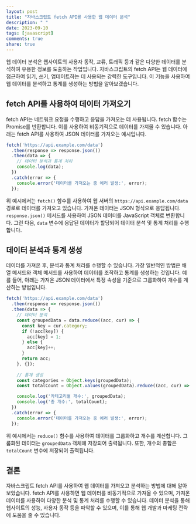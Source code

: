 ```yaml
---
layout: post
title: "자바스크립트 fetch API를 사용한 웹 데이터 분석"
description: " "
date: 2023-09-10
tags: [javascript]
comments: true
share: true
---
```


웹 데이터 분석은 웹사이트의 사용자 동작, 교류, 트래픽 등과 같은 다양한 데이터를 분석하여 유용한 정보를 도출하는 작업입니다. 자바스크립트의 fetch API는 웹 데이터에 접근하여 읽기, 쓰기, 업데이트하는 데 사용되는 강력한 도구입니다. 이 기능을 사용하여 웹 데이터를 분석하고 통계를 생성하는 방법을 알아보겠습니다.

## fetch API를 사용하여 데이터 가져오기

fetch API는 네트워크 요청을 수행하고 응답을 가져오는 데 사용됩니다. fetch 함수는 Promise를 반환합니다. 이를 사용하여 비동기적으로 데이터를 가져올 수 있습니다. 아래는 fetch API를 사용하여 JSON 데이터를 가져오는 예시입니다.

```javascript
fetch('https://api.example.com/data')
  .then(response => response.json())
  .then(data => {
    // 데이터 분석과 통계 처리
    console.log(data);
  })
  .catch(error => {
    console.error('데이터를 가져오는 중 에러 발생:', error);
  });
```

위 예시에서는 `fetch()` 함수를 사용하여 웹 서버의 `https://api.example.com/data` 경로로 데이터를 가져오고 있습니다. 가져온 데이터는 JSON 형식으로 응답됩니다. `response.json()` 메서드를 사용하여 JSON 데이터를 JavaScript 객체로 변환합니다. 그런 다음, `data` 변수에 응답된 데이터가 할당되어 데이터 분석 및 통계 처리를 수행합니다.

## 데이터 분석과 통계 생성

데이터를 가져온 후, 분석과 통계 처리를 수행할 수 있습니다. 가장 일반적인 방법은 배열 메서드와 객체 메서드를 사용하여 데이터를 조작하고 통계를 생성하는 것입니다. 예를 들어, 아래는 가져온 JSON 데이터에서 특정 속성을 기준으로 그룹화하여 개수를 계산하는 방법입니다.

```javascript
fetch('https://api.example.com/data')
  .then(response => response.json())
  .then(data => {
    // 데이터 분석
    const groupedData = data.reduce((acc, cur) => {
      const key = cur.category;
      if (!acc[key]) {
        acc[key] = 1;
      } else {
        acc[key]++;
      }
      return acc;
    }, {});
    
    // 통계 생성
    const categories = Object.keys(groupedData);
    const totalCount = Object.values(groupedData).reduce((acc, cur) => acc + cur, 0);

    console.log('카테고리별 개수:', groupedData);
    console.log('총 개수:', totalCount);
  })
  .catch(error => {
    console.error('데이터를 가져오는 중 에러 발생:', error);
  });
```

위 예시에서는 `reduce()` 함수를 사용하여 데이터를 그룹화하고 개수를 계산합니다. 그룹화된 데이터는 `groupedData` 객체에 저장되어 출력됩니다. 또한, 개수의 총합은 `totalCount` 변수에 저장되어 출력됩니다.

## 결론

자바스크립트 fetch API를 사용하여 웹 데이터를 가져오고 분석하는 방법에 대해 알아보았습니다. fetch API를 사용하면 웹 데이터를 비동기적으로 가져올 수 있으며, 가져온 데이터를 사용하여 다양한 분석 및 통계 처리를 수행할 수 있습니다. 데이터 분석을 통해 웹사이트의 성능, 사용자 동작 등을 파악할 수 있으며, 이를 통해 웹 개발과 마케팅 전략에 도움을 줄 수 있습니다.